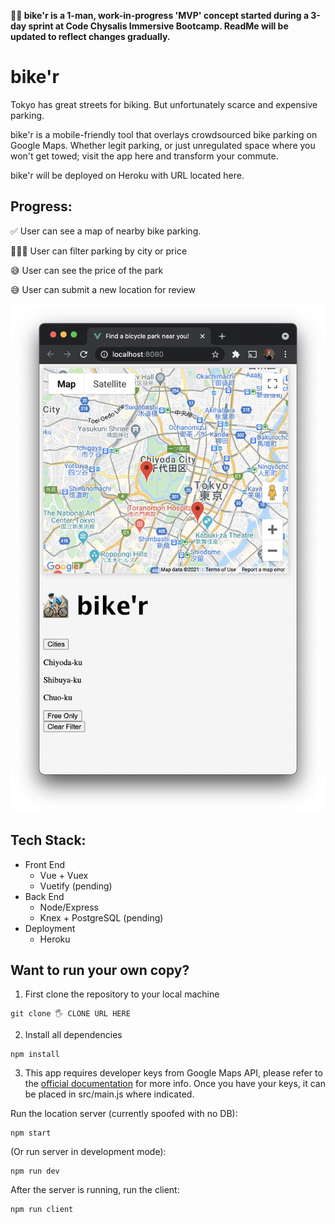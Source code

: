 <b>☝🏻 bike'r is a 1-man, work-in-progress 'MVP' concept started during a 3-day sprint at Code Chysalis Immersive Bootcamp. ReadMe will be updated to reflect changes gradually.
</b>
<br>

# bike'r

Tokyo has great streets for biking. But unfortunately scarce and expensive parking.

bike'r is a mobile-friendly tool that overlays crowdsourced bike parking on Google Maps. Whether legit parking, or just unregulated space where you won't get towed; visit the app here and transform your commute.

bike'r will be deployed on Heroku with URL located here.

## Progress:
✅ User can see a map of nearby bike parking.

👨🏼‍💻 User can filter parking by city or price

😅 User can see the price of the park

😅 User can submit a new location for review

<img src="./bikershot.png">

## Tech Stack:
- Front End
  - Vue + Vuex
  - Vuetify (pending)
- Back End
  - Node/Express
  - Knex + PostgreSQL (pending)
- Deployment
  - Heroku

## Want to run your own copy?

1. First clone the repository to your local machine
```
git clone 🖐 CLONE URL HERE
```

2. Install all dependencies
```
npm install
```

3. This app requires developer keys from Google Maps API, please refer to the [official documentation](https://developers.google.com/maps/documentation/javascript/cloud-setup) for more info. Once you have your keys, it can be placed in src/main.js where indicated.

Run the location server (currently spoofed with no DB):
```
npm start
```
(Or run server in development mode):
```
npm run dev
```
After the server is running, run the client:
```
npm run client
```
